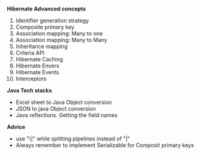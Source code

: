 **Hibernate Advanced concepts**
1. Identifier generation strategy
2. Composite primary key
3. Association mapping: Many to one
4. Association mapping: Many to Many
5. Inheritance mapping
6. Criteria API
7. Hibernate Caching
8. Hibernate Envers
9. Hibernate Events
10. Interceptors

**Java Tech stacks**
- Excel sheet to Java Object conversion
- JSON to java Object conversion
- Java reflections. Getting the field names

**Advice**
- use "\\|" while splitting pipelines instead of "|"
- Always remember to implement Serializable for Composit primary keys